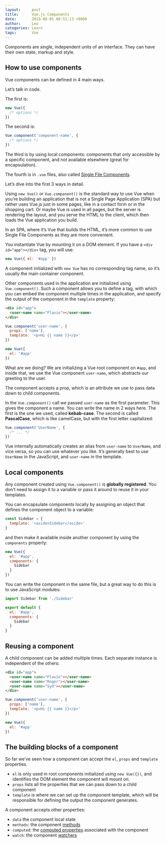 ```yaml
---
layout:     post
title:      Vue.js Components
date:       2019-06-05 00:51:13 +0800
author:     Leo
categories: Learn
tags:       Vue
---
```


Components are single, independent units of an interface. They can have their own state, markup and style.

## How to use components

Vue components can be defined in 4 main ways.

Let’s talk in code.

The first is:

```js
new Vue({
  /* options */
})
```

The second is:

```js
Vue.component('component-name', {
  /* options */
})
```

The third is by using local components: components that only accessible by a specific component, and not available elsewhere (great for encapsulation).

The fourth is in  `.vue`  files, also called  [Single File Components](https://flaviocopes.com/vue-single-file-components/).

Let’s dive into the first 3 ways in detail.

Using  `new Vue()`  or  `Vue.component()`  is the standard way to use Vue when you’re building an application that is not a Single Page Application (SPA) but rather uses Vue.js just in some pages, like in a contact form or in the shopping cart. Or maybe Vue is used in all pages, but the server is rendering the layout, and you serve the HTML to the client, which then loads the Vue application you build.

In an SPA, where it’s Vue that builds the HTML, it’s more common to use Single File Components as they are more convenient.

You instantiate Vue by mounting it on a DOM element. If you have a  `<div id="app"></div>`  tag, you will use:

```js
new Vue({ el: '#app' })
```

A component initialized with  `new Vue`  has no corresponding tag name, so it’s usually the main container component.

Other components used in the application are initialized using  `Vue.component()`. Such a component allows you to define a tag, with which you can embed the component multiple times in the application, and specify the output of the component in the  `template`  property:

```html
<div id="app">
  <user-name name="Flavio"></user-name>
</div>
```

```js
Vue.component('user-name', {
  props: ['name'],
  template: '<p>Hi {{ name }}</p>'
})

new Vue({
  el: '#app'
})
```

What are we doing? We are initializing a Vue root component on  `#app`, and inside that, we use the Vue component  `user-name`, which abstracts our greeting to the user.

The component accepts a prop, which is an attribute we use to pass data down to child components.

In the  `Vue.component()`  call we passed  `user-name`  as the first parameter. This gives the component a name. You can write the name in 2 ways here. The first is the one we used, called  **kebab-case**. The second is called  **PascalCase**, which is like camelCase, but with the first letter capitalized:

```js
Vue.component('UserName', {
  /* ... */
})
```

Vue internally automatically creates an alias from  `user-name`  to  `UserName`, and vice versa, so you can use whatever you like. It’s generally best to use  `UserName`  in the JavaScript, and  `user-name`  in the template.

## Local components

Any component created using  `Vue.component()`  is  **globally registered**. You don’t need to assign it to a variable or pass it around to reuse it in your templates.

You can encapsulate components locally by assigning an object that defines the component object to a variable:

```js
const Sidebar = {
  template: '<aside>Sidebar</aside>'
}
```

and then make it available inside another component by using the  `components`  property:

```js
new Vue({
  el: '#app',
  components: {
    Sidebar
  }
})
```

You can write the component in the same file, but a great way to do this is to use JavaScript modules:

```js
import Sidebar from './Sidebar'

export default {
  el: '#app',
  components: {
    Sidebar
  }
}
```

## Reusing a component

A child component can be added multiple times. Each separate instance is independent of the others:

```html
<div id="app">
  <user-name name="Flavio"></user-name>
  <user-name name="Roger"></user-name>
  <user-name name="Syd"></user-name>
</div>
```

```js
Vue.component('user-name', {
  props: ['name'],
  template: '<p>Hi {{ name }}</p>'
})

new Vue({
  el: '#app'
})
```

## The building blocks of a component

So far we’ve seen how a component can accept the  `el`,  `props`  and  `template`  properties.

-   `el`  is only used in root components initialized using  `new Vue({})`, and identifies the DOM element the component will mount on.
-   `props`  lists all the properties that we can pass down to a child component
-   `template`  is where we can set up the component template, which will be responsible for defining the output the component generates.

A component accepts other properties:

-   `data`  the component local state
-   `methods`: the component  [methods](https://flaviocopes.com/vue-methods/)
-   `computed`: the  [computed properties](https://flaviocopes.com/vue-computed-properties/)  associated with the component
-   `watch`: the component  [watchers](https://flaviocopes.com/vue-watchers/)
